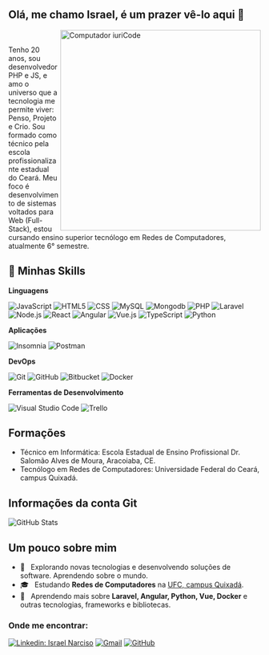 ## Olá, me chamo Israel, é um prazer vê-lo aqui 👋

<img src="https://raw.githubusercontent.com/MicaelliMedeiros/micaellimedeiros/master/image/computer-illustration.png" min-width="400px" max-width="400px" width="400px" align="right" alt="Computador iuriCode">
<br/>

<p align="left">
Tenho 20 anos, sou desenvolvedor PHP e JS, e amo o universo que a tecnologia me permite viver: Penso, Projeto e Crio. Sou formado como técnico pela escola profissionalizante estadual do Ceará. Meu foco é desenvolvimento de sistemas voltados para Web (Full-Stack), estou cursando ensino superior tecnólogo em Redes de Computadores, atualmente 6° semestre.
</p>

## 🚀 Minhas Skills

  **Linguagens**

  ![JavaScript](https://img.shields.io/badge/-JavaScript-333333?style=flat&logo=javascript)
  ![HTML5](https://img.shields.io/badge/-HTML5-333333?style=flat&logo=HTML5)
  ![CSS](https://img.shields.io/badge/-CSS-333333?style=flat&logo=CSS3&logoColor=1572B6)
  ![MySQL](https://img.shields.io/badge/-MySQL-333333?style=flat&logo=mysql)
  ![Mongodb](https://img.shields.io/badge/-Mongodb-333333?style=flat&logo=mongodb)
  ![PHP](https://img.shields.io/badge/-PHP-333333?style=flat&logo=php)
  ![Laravel](https://img.shields.io/badge/-Laravel-333333?style=flat&logo=laravel)
  ![Node.js](https://img.shields.io/badge/-Node.js-333333?style=flat&logo=node.js)
  ![React](https://img.shields.io/badge/-React-333333?style=flat&logo=react)
  ![Angular](https://img.shields.io/badge/-Angular-333333?style=flat&logo=angular)
  ![Vue.js](https://img.shields.io/badge/-Vue.js-333333?style=flat&logo=vue.js)
  ![TypeScript](https://img.shields.io/badge/-TypeScript-333333?style=flat&logo=typescript)
  ![Python](https://img.shields.io/badge/-Python-333333?style=flat&logo=python)
  
  **Aplicações**

  ![Insomnia](https://img.shields.io/badge/-Insomnia-333333?style=flat&logo=insomnia)
  ![Postman](https://img.shields.io/badge/-Postman-333333?style=flat&logo=postman)

  **DevOps**

  ![Git](https://img.shields.io/badge/-Git-333333?style=flat&logo=git)
  ![GitHub](https://img.shields.io/badge/-GitHub-333333?style=flat&logo=github)
  ![Bitbucket](https://img.shields.io/badge/-Bitbucket-333333?style=flat&logo=bitbucket)
  ![Docker](https://img.shields.io/badge/-Docker-333333?style=flat&logo=docker)

  **Ferramentas de Desenvolvimento**

  ![Visual Studio Code](https://img.shields.io/badge/-Visual%20Studio%20Code-333333?style=flat&logo=visual-studio-code&logoColor=007ACC)
  ![Trello](https://img.shields.io/badge/-Trello-333333?style=flat&logo=trello&logoColor=007ACC)
  <!-- ![Figma](https://img.shields.io/badge/-Figma-333333?style=flat&logo=figma&logoColor=007ACC)
  ![Adobe XD](https://img.shields.io/badge/-Adobe%20XD-333333?style=flat&logo=adobe-xd&logoColor=007ACC) -->

## Formações
 - Técnico em Informática: Escola Estadual de Ensino Profissional Dr. Salomão Alves de Moura, Aracoiaba, CE.
 - Tecnólogo em Redes de Computadores: Universidade Federal do Ceará, campus Quixadá.

## Informações da conta Git

![GitHub Stats](https://github-readme-stats.vercel.app/api?username=IsraelSnar&show_icons=true&bg_color=1A1B27&text_color=fff)

<!-- ![GitHub Stats](https://github-readme-stats.vercel.app/api?username=IsraelSnar&show_icons=true&&theme=tokyonight) -->

<!-- Linguagens mais usadas -->
<!-- [![Top Langs](https://github-readme-stats.vercel.app/api/top-langs/?username=IsraelSnar)](https://github.com/IsraelSnar/github-readme-stats) -->

<!-- Linguagens mais usadas compacto -->
<!-- [![Top Langs](https://github-readme-stats.vercel.app/api/top-langs/?username=IsraelSnar&layout=compact)](https://github.com/IsraelSnar/github-readme-stats) -->

## Um pouco sobre mim
- 🤔 &nbsp; Explorando novas tecnologias e desenvolvendo soluções de software. Aprendendo sobre o mundo.
- 🎓 &nbsp; Estudando **Redes de Computadores** na <a href="https://www.quixada.ufc.br/">UFC, campus Quixadá</a>.
- 🌱 &nbsp; Aprendendo mais sobre **Laravel, Angular, Python, Vue, Docker** e outras tecnologias, frameworks e bibliotecas.
<!-- - 💼 &nbsp; Trabalhando como **ÁREA EM QUE VOCÊ TRABALHA** na <a href="LINK DA EMPRESA">EMPRESA</a> -->

### Onde me encontrar:

[![Linkedin: Israel Narciso](https://img.shields.io/badge/-Israel_Narciso-blue?style=flat-square&logo=Linkedin&logoColor=white&link=https://www.linkedin.com/in/israelsnarciso/)](https://www.linkedin.com/in/israelsnarciso/)
[![Gmail](https://img.shields.io/badge/-israelsnar@gmail.com-006bed?style=flat-square&logo=Gmail&logoColor=white&link=mailto:israelsnar@gmail.com)](mailto:israelsnar@gmail.com)
[![GitHub](https://img.shields.io/badge/-IsraelSnar-white?label=GitHub&style=flat-square&logo=Github&logoColor=white)](https://github.com/IsraelSnar)

<!-- [![GitHub](https://img.shields.io/github/followers/IsraelSnar?label=follow&style=social)](https://github.com/IsraelSnar) -->


<!--
**IsraelSnar/IsraelSnar** is a ✨ _special_ ✨ repository because its `README.md` (this file) appears on your GitHub profile.

Here are some ideas to get you started:

- 🔭 I’m currently working on ...
- 🌱 I’m currently learning ...
- 👯 I’m looking to collaborate on ...
- 🤔 I’m looking for help with ...
- 💬 Ask me about ...
- 📫 How to reach me: ...
- 😄 Pronouns: ...
- ⚡ Fun fact: ...
-->
<!-- ![](https://komarev.com/ghpvc/?username=IsraelSnar) -->
